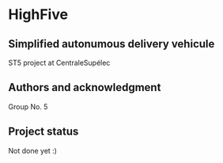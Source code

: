 # HighFive

## Simplified autonumous delivery vehicule
ST5 project at CentraleSupélec

## Authors and acknowledgment
Group No. 5

## Project status
Not done yet :)